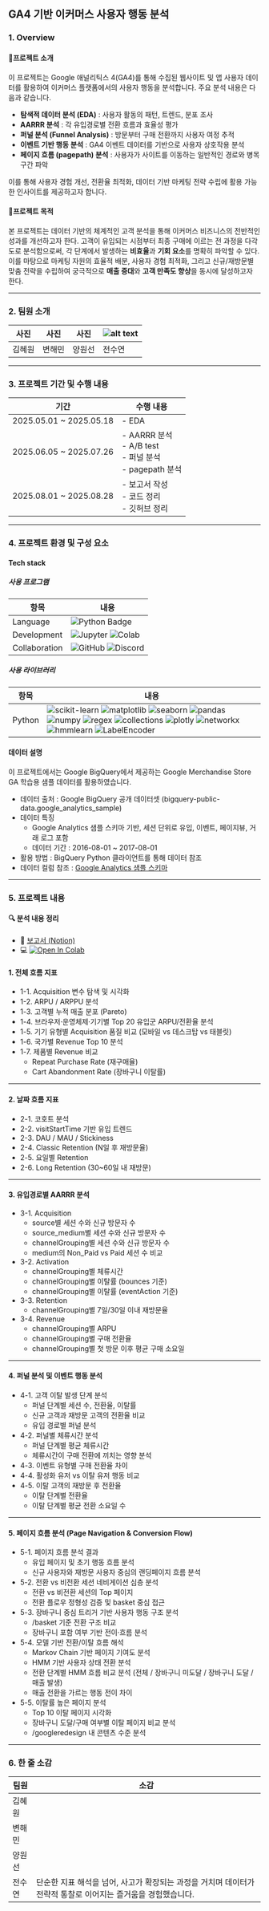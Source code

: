 ## GA4 기반 이커머스 사용자 행동 분석

### 1. Overview
#### 🔸프로젝트 소개
이 프로젝트는 Google 애널리틱스 4(GA4)를 통해 수집된 웹사이트 및 앱 사용자 데이터를 활용하여 이커머스 플랫폼에서의 사용자 행동을 분석합니다. 주요 분석 내용은 다음과 같습니다. 

- **탐색적 데이터 분석 (EDA)** : 사용자 활동의 패턴, 트렌드, 분포 조사
- **AARRR 분석** : 각 유입경로별 전환 흐름과 효율성 평가 
- **퍼널 분석 (Funnel Analysis)** : 방문부터 구매 전환까지 사용자 여정 추적
- **이벤트 기반 행동 분석** : GA4 이벤트 데이터를 기반으로 사용자 상호작용 분석
- **페이지 흐름 (pagepath) 분석** : 사용자가 사이트를 이동하는 일반적인 경로와 병목 구간 파악

이를 통해 사용자 경험 개선, 전환율 최적화, 데이터 기반 마케팅 전략 수립에 활용 가능한 인사이트를 제공하고자 합니다. 

#### 🔹프로젝트 목적

본 프로젝트는 데이터 기반의 체계적인 고객 분석을 통해 이커머스 비즈니스의 전반적인 성과를 개선하고자 한다. 고객이 유입되는 시점부터 최종 구매에 이르는 전 과정을 다각도로 분석함으로써, 각 단계에서 발생하는 **비효율**과 **기회 요소**를 명확히 파악할 수 있다. 이를 마탕으로 마케팅 자원의 효율적 배분, 사용자 경험 최적화, 그리고 신규/재방문별 맞춤 전략을 수립하여 궁극적으로 **매출 증대**와 **고객 만족도 향상**을 동시에 달성하고자 한다. 

---

### 2. 팀원 소개

| 사진 | 사진 | 사진 | ![alt text](image.png) | 
|------|------|------|------|
| 김혜원 | 변해민 | 양원선 | 전수연 | 

---

### 3. 프로젝트 기간 및 수행 내용

| 기간 | 수행 내용 |
|------|-----------|
| 2025.05.01 ~ 2025.05.18 | - EDA |
| 2025.06.05 ~ 2025.07.26 | - AARRR 분석 <br>- A/B test<br>- 퍼널 분석 <br>- pagepath 분석 |
| 2025.08.01 ~ 2025.08.28 | - 보고서 작성 <br>- 코드 정리 <br>- 깃허브 정리 |

---

### 4. 프로젝트 환경 및 구성 요소
#### Tech stack
##### 사용 프로그램

| 항목 | 내용 |
|------|------|
| Language        | ![Python Badge](https://camo.githubusercontent.com/0d0779a129f1dcf6c31613b701fe0646fd4e4d2ed2a7cbd61b27fd5514baa938/68747470733a2f2f696d672e736869656c64732e696f2f62616467652f707974686f6e2d3336373041303f7374796c653d666f722d7468652d6261646765266c6f676f3d707974686f6e266c6f676f436f6c6f723d666664643534) |
| Development     | ![Jupyter](https://img.shields.io/badge/Jupyter-F37626?style=flat&logo=Jupyter&logoColor=white) ![Colab](https://img.shields.io/badge/Colab-F9AB00?style=flat&logo=Google%20Colab&logoColor=white) |
| Collaboration   | ![GitHub](https://img.shields.io/badge/GitHub-100000?logo=github&logoColor=white) ![Discord](https://img.shields.io/badge/Discord-5865F2?logo=discord&logoColor=white) |

##### 사용 라이브러리 

| 항목 | 내용 |
|------|------|
| Python       |![scikit-learn](https://img.shields.io/badge/scikit--learn-F7931E?style=flat&logo=scikit-learn&logoColor=white) ![matplotlib](https://img.shields.io/badge/matplotlib-11557C?style=flat&logo=matplotlib&logoColor=white) ![seaborn](https://img.shields.io/badge/seaborn-76B7B2?style=flat&logo=seaborn&logoColor=white) ![pandas](https://img.shields.io/badge/pandas-150458?style=flat&logo=pandas&logoColor=white) ![numpy](https://img.shields.io/badge/numpy-013243?style=flat&logo=numpy&logoColor=white) ![regex](https://img.shields.io/badge/re-000000?style=flat&logo=regex&logoColor=white) ![collections](https://img.shields.io/badge/collections.Counter-3776AB?style=flat&logo=python&logoColor=white) ![plotly](https://img.shields.io/badge/plotly-3F4F75?style=flat&logo=plotly&logoColor=white) ![networkx](https://img.shields.io/badge/networkx-000000?style=flat&logo=python&logoColor=white) ![hmmlearn](https://img.shields.io/badge/hmmlearn-FF6F00?style=flat&logo=python&logoColor=white) ![LabelEncoder](https://img.shields.io/badge/LabelEncoder-00A98F?style=flat&logo=scikit-learn&logoColor=white)|

#### 데이터 설명 

이 프로젝트에서는 Google BigQuery에서 제공하는 Google Merchandise Store GA 학습용 샘플 데이터를 활용하였습니다. 

- 데이터 출처 : Google BigQuery 공개 데이터셋 (bigquery-public-data.google_analytics_sample)
- 데이터 특징
    - Google Analytics 샘플 스키마 기반, 세션 단위로 유입, 이벤트, 페이지뷰, 거래 로그 포함
    - 데이터 기간 : 2016-08-01 ~ 2017-08-01
- 활용 방법 : BigQuery Python 클라이언트를 통해 데이터 참조
- 데이터 컬럼 참조 : [Google Analytics 샘플 스키마](https://support.google.com/analytics/answer/3437719?hl=ko)

---

### 5. 프로젝트 내용

#### 🔍 분석 내용 정리

- 📑 [보고서 (Notion)](https://www.notion.so/273b3e70357580c891dfc87323c20e09)  
- 💻 [![Open In Colab](https://colab.research.google.com/assets/colab-badge.svg)](https://colab.research.google.com/drive/<colab-id>)






#### 1. 전체 흐름 지표
- 1-1. Acquisition 변수 탐색 및 시각화
- 1-2. ARPU / ARPPU 분석
- 1-3. 고객별 누적 매출 분포 (Pareto)
- 1-4. 브라우저·운영체제·기기별 Top 20 유입군 ARPU/전환율 분석
- 1-5. 기기 유형별 Acquisition 품질 비교 (모바일 vs 데스크탑 vs 태블릿)
- 1-6. 국가별 Revenue Top 10 분석
- 1-7. 제품별 Revenue 비교
    - Repeat Purchase Rate (재구매율)
    - Cart Abandonment Rate (장바구니 이탈률)

---

#### 2. 날짜 흐름 지표
- 2-1. 코호트 분석
- 2-2. visitStartTime 기반 유입 트렌드
- 2-3. DAU / MAU / Stickiness
- 2-4. Classic Retention (N일 후 재방문율)
- 2-5. 요일별 Retention
- 2-6. Long Retention (30~60일 내 재방문)

---

#### 3. 유입경로별 AARRR 분석
- 3-1. Acquisition
    - source별 세션 수와 신규 방문자 수
    - source_medium별 세션 수와 신규 방문자 수
    - channelGrouping별 세션 수와 신규 방문자 수
    - medium의 Non_Paid vs Paid 세션 수 비교
- 3-2. Activation
    - channelGrouping별 체류시간
    - channelGrouping별 이탈률 (bounces 기준)
    - channelGrouping별 이탈률 (eventAction 기준)
- 3-3. Retention
    - channelGrouping별 7일/30일 이내 재방문율
- 3-4. Revenue
    - channelGrouping별 ARPU
    - channelGrouping별 구매 전환율
    - channelGrouping별 첫 방문 이후 평균 구매 소요일 

---

#### 4. 퍼널 분석 및 이벤트 행동 분석
- 4-1. 고객 이탈 발생 단계 분석
    - 퍼널 단계별 세션 수, 전환율, 이탈률
    - 신규 고객과 재방문 고객의 전환율 비교
    - 유입 경로별 퍼널 분석
- 4-2. 퍼널별 체류시간 분석
    - 퍼널 단계별 평균 체류시간
    - 체류시간이 구매 전환에 끼치는 영향 분석
- 4-3. 이벤트 유형별 구매 전환율 차이
- 4-4. 활성화 유저 vs 이탈 유저 행동 비교
- 4-5. 이탈 고객의 재방문 후 전환율
    - 이탈 단계별 전환율
    - 이탈 단계별 평균 전환 소요일 수

---

#### 5. 페이지 흐름 분석 (Page Navigation & Conversion Flow)
- 5-1. 페이지 흐름 분석 결과
    - 유입 페이지 및 초기 행동 흐름 분석
    - 신규 사용자와 재방문 사용자 중심의 랜딩페이지 흐름 분석
- 5-2. 전환 vs 비전환 세션 네비게이션 심층 분석
    - 전환 vs 비전환 세션의 Top 페이지
    - 전환 플로우 정형성 검증 및 basket 중심 접근
- 5-3. 장바구니 중심 트리거 기반 사용자 행동 구조 분석
    - /basket 기준 전환 구조 비교
    - 장바구니 포함 여부 기반 전이·흐름 분석
- 5-4. 모델 기반 전환/이탈 흐름 해석
    - Markov Chain 기반 페이지 기여도 분석
    - HMM 기반 사용자 상태 전환 분석
    - 전환 단계별 HMM 흐름 비교 분석 (전체 / 장바구니 미도달 / 장바구니 도달 / 매출 발생)
    - 매출 전환을 가르는 행동 전이 차이
- 5-5. 이탈률 높은 페이지 분석
    - Top 10 이탈 페이지 시각화
    - 장바구니 도달/구매 여부별 이탈 페이지 비교 분석
    - /googleredesign 내 콘텐츠 수준 분석


---

### 6. 한 줄 소감 

| 팀원 | 소감 |
|------|------|
| 김혜원 | |
| 변해민 | |
| 양원선 | |
| 전수연 | 단순한 지표 해석을 넘어, 사고가 확장되는 과정을 거치며 데이터가 전략적 통찰로 이어지는 즐거움을 경험했습니다. |